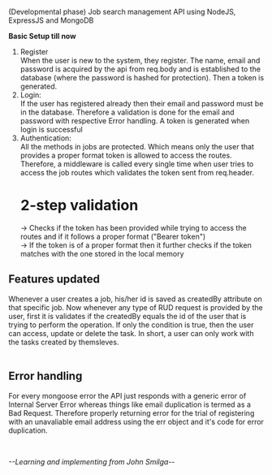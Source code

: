 (Developmental phase)
Job search management API using NodeJS, ExpressJS and MongoDB 
<br>

**Basic Setup till now**
1. Register<br>
   When the user is new to the system, they register. The name, email and password is acquired by the 
   api from req.body and is established to the database (where the password is hashed for protection). Then a token is generated.<br>
2. Login:<br>
   If the user has registered already then their email and password must be in the database. Therefore a validation is done for the email and password with respective Error handling. A token is generated when login is successful<br>
3. Authentication:<br>
   All the methods in jobs are protected. Which means only the user that provides a proper format token is allowed to access the routes. Therefore, a middleware is called every single time when user tries to access the job routes which validates the token sent from req.header.<br>
   # 2-step validation<br>
   -> Checks if the token has been provided while trying to access the routes and if it follows a proper format        ("Bearer token")<br>
   -> If the token is of a proper format then it further checks if the token matches with the one stored in the local memory <br>

## Features updated <br>
Whenever a user creates a job, his/her id is saved as createdBy attribute on that specific job. Now whenever any type of RUD request is provided by the user, first it is validates if the createdBy equals the id of the user that is trying to perform the operation. If only the condition is true, then the user can access, update or delete the task. In short, a user can only work with the tasks created by themsleves. <br>
<br>

## Error handling <br>
For every mongoose error the API just responds with a generic error of Internal Server Error whereas things like email duplication is termed as a Bad Request. Therefore properly returning error for the trial of registering with an unavaliable email address using the err object and it's code for error duplication.

<br>

*--Learning and implementing from John Smilga--*   